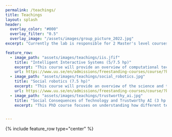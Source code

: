 ```yaml
---
permalink: /teachings/
title: Teachings
layout: splash
header:
  overlay_color: "#000"
  overlay_filter: "0.5"
  overlay_image: "/assets/images/group_picture_2022.jpg"
excerpt: "Currently the lab is responsible for 2 Master's level courses and a PhD-level course."

feature_row:
  - image_path: "assets/images/teachings/iis.jfif"
    title: "Intelligent Interactive Systems (5/7.5 hp)"
    excerpt: "This course will provide an overview of computational techniques for intelligent, embodied interactive systems, including approaches for perception (e.g., vision and other modalities of perception), learning and interaction abilities. The course will involve computer vision techniques, behaviour generation/control and machine learning-based approaches that can be used to analyse and adapt to humans interacting with embodied machines."
    url: https://www.uu.se/en/admissions/freestanding-courses/course/?kKod=1MD032&typ=1
  - image_path: "assets/images/teachings/social_robotics.jpg"
    title: "Social robotics (7.5 hp)"
    excerpt: "This course will provide an overview of the science and technology of human-robot interaction; theories and methods for the design and evaluation of robots interacting with human users; fundamentals of verbal and non-verbal communication for situated interaction with physical robots."
    url: https://www.uu.se/en/admissions/freestanding-courses/course/?kKod=1MD300&typ=1
  - image_path: "assets/images/teachings/trustworthy_ai.jpg"
    title: "Social Consequences of Technology and Trustworthy AI (3 hp per semester)"
    excerpt: "This PhD course focuses on understanding how different technologies are deployed in our lives and their impact on individuals and society. Participants of this course will study how gender, racial, and social status biases encountered in datasets and algorithms aimed to make crucial decisions in our everyday lives lead to unfair discrimination. Participants will reflect on the technical advances and research to account for inclusion and diversity. Also, they will study different approaches to avoid data bias and algorithmic discrimination crucial to creating a more trustworthy AI and more fairness in IT."


---
```


{% include feature_row type="center" %}
